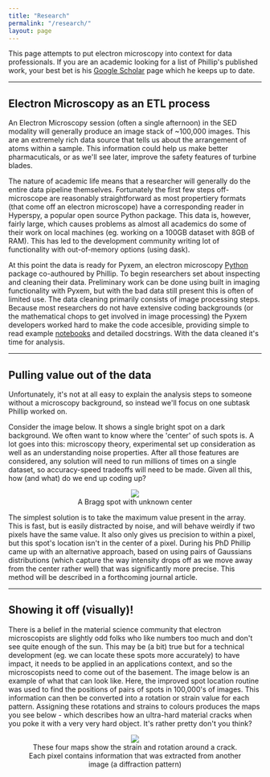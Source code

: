 ```yaml
---
title: "Research"
permalink: "/research/"
layout: page
---
```


This page attempts to put electron microscopy into context for data professionals. <!--You can find links to posts with a more involved discussion of approaches used at the bottom of this page.--> If you are an academic looking for a list of Phillip's published work, your best bet is his [Google Scholar](https://scholar.google.com/citations?user=ptaMzOkAAAAJ&hl=en) page which he keeps up to date.

---

## Electron Microscopy as an ETL process

An Electron Microscopy session (often a single afternoon) in the SED modality will generally produce an image stack of ~100,000 images. This are an extremely rich data source that tells us about the arrangement of atoms within a sample. This information could help us make better pharmacuticals, or as we'll see later, improve the safety features of turbine blades.

The nature of academic life means that a researcher will generally do the entire data pipeline themselves. Fortunately the first few steps off-microscope are reasonably straightforward as most propertiery formats (that come off an electron microscope) have a corresponding reader in Hyperspy, a popular open source Python package. This data is, however, fairly large, which causes problems as almost all academics do some of their work on local machines (eg. working on a 100GB dataset with 8GB of RAM). This has led to the development community writing lot of functionality with out-of-memory options (using dask).

At this point the data is ready for Pyxem, an electron microscopy <a href="https://github.com/pyxem/pyxem">Python</a> package co-authoured by Phillip. To begin researchers set about inspecting and cleaning their data. Preliminary work can be done using built in imaging functionality with Pyxem, but with the bad data still present this is often of limited use. The data cleaning primarily consists of image processing steps. Because most researchers do not have extensive coding backgrounds (or the mathematical chops to get involved in image processing) the Pyxem developers worked hard to make the code accesible, providing simple to read example <a href="https://pyxem.readthedocs.io/en/latest/">notebooks</a> and detailed docstrings. With the data cleaned it's time for analysis.

---

## Pulling value out of the data

Unfortunately, it's not at all easy to explain the analysis steps to someone without a microscopy background, so instead we'll focus on one subtask Phillip worked on.

Consider the image below. It shows a single bright spot on a dark background. We often want to know where the 'center' of such spots is. A lot goes into this: microscopy theory, experimental set up consideration as well as an understanding noise properties. After all those features are considered, any solution will need to run millions of times on a single dataset, so accuracy-speed tradeoffs will need to be made. Given all this, how (and what) do we end up coding up?

<figure>
<center><img src="./../images/spot_finding.png">
<figcaption>A Bragg spot with unknown center</figcaption>
</center>
</figure>

The simplest solution is to take the maximum value present in the array. This is fast, but is easily distracted by noise, and will behave weirdly if two pixels have the same value. It also only gives us precision to within a pixel, but this spot's location isn't in the center of a pixel. During his PhD Phillip came up with an alternative approach, based on using pairs of Gaussians distributions (which capture the way intensity drops off as we move away from the center rather well) that was significantly more precise. This method will be described in a forthcoming journal article.

---

## Showing it off (visually)!

There is a belief in the material science community that electron microscopists are slightly odd folks who like numbers too much and don't see quite enough of the sun. This may be (a bit) true but for a technical development (eg. we can locate these spots more accurately) to have impact, it needs to be applied in an applications context, and so the microscopists need to come out of the basement. The image below is an example of what that can look like. Here, the improved spot location routine was used to find the positions of pairs of spots in 100,000's of images. This information can then be converted into a rotation or strain value for each pattern. Assigning these rotations and strains to colours produces the maps you see below - which describes how an ultra-hard material cracks when you poke it with a very very hard object. It's rather pretty don't you think?


<figure>
<center><img src="./../images/strain_maps.png">
<figcaption>
These four maps show the strain and rotation around a crack. Each pixel contains information that was extracted from another image (a diffraction pattern)</figcaption>
</center>
</figure>

<!--
This code was adapted from: http://jsfiddle.net/66fCm/1/ , weirldy it seems to requre left/right/center from top to bottom

<div class="wrap" style="text-align:center">
<div class="left" style="float:left">
    Performant Code
</div>
<div class="right" style="float:right">
    Unsupervised learning
</div>
<div class="center" >
    Clustering 
</div>

</div>
-->
